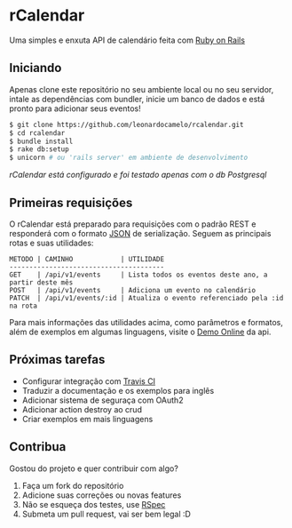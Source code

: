 # rCalendar
Uma simples e enxuta API de calendário feita com [Ruby on Rails](http://rubyonrails.org/)

## Iniciando
Apenas clone este repositório no seu ambiente local ou no seu servidor,
intale as dependências com bundler, inicie um banco de dados e está
pronto para adicionar seus eventos!

```bash
$ git clone https://github.com/leonardocamelo/rcalendar.git
$ cd rcalendar
$ bundle install
$ rake db:setup
$ unicorn # ou 'rails server' em ambiente de desenvolvimento
```
*rCalendar está configurado e foi testado apenas com o db Postgresql*

## Primeiras requisições
O rCalendar está preparado para requisições com o padrão REST e responderá
com o formato [JSON](http://json.org/) de serialização. Seguem as principais
rotas e suas utilidades:

```
METODO | CAMINHO            | UTILIDADE
---------------------------------------
GET    | /api/v1/events     | Lista todos os eventos deste ano, a partir deste mês
POST   | /api/v1/events     | Adiciona um evento no calendário
PATCH  | /api/v1/events/:id | Atualiza o evento referenciado pela :id na rota
```

Para mais informações das utilidades acima, como parâmetros e formatos, além de
exemplos em algumas linguagens, visite o [Demo Online](https://rcalendar.herokuapp.com) da api.

## Próximas tarefas
- Configurar integração com [Travis CI](https://travis-ci.org/)
- Traduzir a documentação e os exemplos para inglês
- Adicionar sistema de seguraça com OAuth2
- Adicionar action destroy ao crud
- Criar exemplos em mais linguagens

## Contribua
Gostou do projeto e quer contribuir com algo?

1. Faça um fork do repositório
2. Adicione suas correções ou novas features
3. Não se esqueça dos testes, use [RSpec](http://rspec.info/)
4. Submeta um pull request, vai ser bem legal :D
